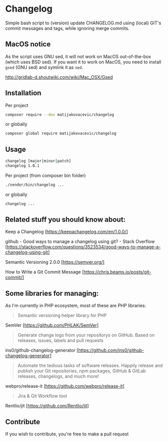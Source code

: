 # Changelog

Simple bash script to (version) update CHANGELOG.md using (local) GIT's commit messages and tags, while ignoring merge commits.


## MacOS notice

As the script uses GNU sed, it will not work on MacOS out-of-the-box (which uses BSD sed).
If you want it to work on MacOS, you need to install `gsed` (GNU sed) and symlink it as `sed`.

http://gridlab-d.shoutwiki.com/wiki/Mac_OSX/Gsed


## Installation

Per project
```bash
composer require --dev matijakovacevic/changelog
```

or globally
```bash
composer global require matijakovacevic/changelog
```

## Usage

```bash
changelog [major|minor|patch]
changelog 1.0.1
```

Per project (from composer bin folder)
```bash
./vendor/bin/changelog ...
```

or globally

```bash
changelog ...
```

## Related stuff you should know about:

Keep a Changelog [https://keepachangelog.com/en/1.0.0/]

github - Good ways to manage a changelog using git? - Stack Overflow 
[https://stackoverflow.com/questions/3523534/good-ways-to-manage-a-changelog-using-git]

Semantic Versioning 2.0.0 [https://semver.org/]

How to Write a Git Commit Message [https://chris.beams.io/posts/git-commit/]

## Some libraries for managing:

As I'm currently in PHP ecosystem, most of these are PHP libraries:

> Semantic versioning helper library for PHP

SemVer [https://github.com/PHLAK/SemVer]

>Generate change logs from your repositorys on GitHub. 
Based on releases, issues, labels and pull requests

ins0/github-changelog-generator [https://github.com/ins0/github-changelog-generator]

>Automate the tedious tasks of software releases. Happily release and publish your Git repositories, npm packages, 
GitHub & GitLab releases, changelogs, and much more!

webpro/release-it [https://github.com/webpro/release-it]

>Jira & Git Workflow tool

Rentlio/jit [https://github.com/Rentlio/jit]


## Contribute

If you wish to contribute, you're free to make a pull request
